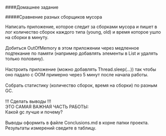 ####Домашнее задание<br>

#####Сравнение разных сборщиков мусора

Написать приложение, которое следит за сборками мусора и пишет в лог количество сборок каждого типа
(young, old) и время которое ушло на сборки в минуту.<br>
<br>
Добиться OutOfMemory в этом приложении через медленное подтекание по памяти 
(например добавлять элементы в List и удалять только половину).<br>
<br>
Настроить приложение (можно добавлять Thread.sleep(...)) так чтобы оно падало 
с OOM примерно через 5 минут после начала работы.<br>
<br>
Собрать статистику (количество сборок, время на сборки) по разным GC.<br>
<br>
!!! Сделать выводы !!! <br>
ЭТО САМАЯ ВАЖНАЯ ЧАСТЬ РАБОТЫ:<br>
Какой gc лучше и почему?<br>
<br>
Выводы оформить в файле Сonclusions.md в корне папки проекта.<br>
Результаты измерений сведите в таблицу.<br>